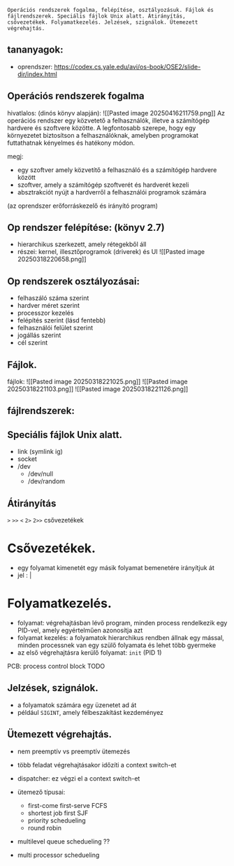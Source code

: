 ```
Operációs rendszerek fogalma, felépítése, osztályozásuk. Fájlok és fájlrendszerek. Speciális fájlok Unix alatt. Átirányítás, csővezetékek. Folyamatkezelés. Jelzések, szignálok. Ütemezett végrehajtás.
```
## tananyagok:
- oprendszer: https://codex.cs.yale.edu/avi/os-book/OSE2/slide-dir/index.html


## Operációs rendszerek fogalma
hivatlalos: (dinós könyv alapján):
![[Pasted image 20250416211759.png]]
Az operációs rendszer egy közvetető a felhasználók, illetve a számítógép hardvere és szoftvere közötte. A legfontosabb szerepe, hogy egy környezetet biztosítson a felhasználóknak, amelyben programokat futtathatnak kényelmes és hatékony módon.

megj:
- egy szoftver amely közvetítő a felhasználó és a számítógép hardvere között
- szoftver, amely a számítógép szoftverét és hardverét kezeli
- absztrakciót nyújt a hardverről a felhasználói programok számára

(az oprendszer erőforráskezelő és irányító program)

## Op rendszer felépítése: (könyv 2.7)
- hierarchikus szerkezett, amely rétegekből áll
- részei: kernel, illesztőprogramok (driverek) és UI
![[Pasted image 20250318220658.png]]

## Op rendszerek osztályozásai:
- felhaszáló száma szerint
- hardver méret szerint
- processzor kezelés
- felépítés szerint (lásd fentebb)
- felhasználói felület szerint
- jogállás szerint
- cél szerint


## Fájlok.
fájlok:
![[Pasted image 20250318221025.png]]
![[Pasted image 20250318221103.png]]
![[Pasted image 20250318221126.png]]

## fájlrendszerek:

## Speciális fájlok Unix alatt.
- link (symlink ig)
 - socket
 - /dev
	 - /dev/null
	 - /dev/random

## Átirányítás
`>`
`>>`
`<`
`2>`
`2>>`
csővezetékek

# Csővezetékek.
- egy folyamat kimenetét egy másik folyamat bemenetére irányítjuk át
- jel : |

# Folyamatkezelés.
- folyamat: végrehajtásban lévő program, minden process rendelkezik egy PID-vel, amely egyértelműen azonosítja azt
- folyamat kezelés: a folyamatok hierarchikus rendben állnak egy mással, minden processnek van egy szülő folyamata és lehet több gyermeke
- az első végrehajtásra kerülő folyamat: `init` (PID 1)

PCB: process control block
TODO

## Jelzések, szignálok.
- a folyamatok számára egy üzenetet ad át
- például `SIGINT`, amely félbeszakítást kezdeményez

## Ütemezett végrehajtás.

- nem preemptív vs preemptív ütemezés 
- több feladat végrehajtásakor időzíti a context switch-et
- dispatcher: ez végzi el a context switch-et

- ütemező típusai: 
	- first-come first-serve FCFS
	- shortest job first SJF
	- priority schedueling
	- round robin 

- multilevel queue schedueling ??
- multi processor schedueling